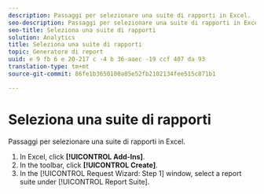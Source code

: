 ```yaml
---
description: Passaggi per selezionare una suite di rapporti in Excel.
seo-description: Passaggi per selezionare una suite di rapporti in Excel.
seo-title: Seleziona una suite di rapporti
solution: Analytics
title: Seleziona una suite di rapporti
topic: Generatore di report
uuid: e 9 fb 6 e 20-217 c -4 b 36-aaec -19 ccf 407 da 93
translation-type: tm+mt
source-git-commit: 86fe1b3650100a05e52fb2102134fee515c871b1

---
```



# Seleziona una suite di rapporti

Passaggi per selezionare una suite di rapporti in Excel.

1. In Excel, click **[!UICONTROL Add-Ins]**.
1. In the toolbar, click **[!UICONTROL Create]**.
1. In the [!UICONTROL Request Wizard: Step 1] window, select a report suite under [!UICONTROL Report Suite].

